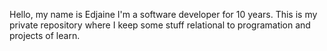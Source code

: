 Hello, my name is Edjaine I'm a software developer for 10 years. This is my private repository where I keep some stuff relational to programation and projects of learn.
